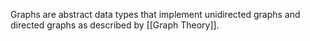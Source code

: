 Graphs are abstract data types that implement unidirected graphs and directed graphs as described by [[Graph Theory]].